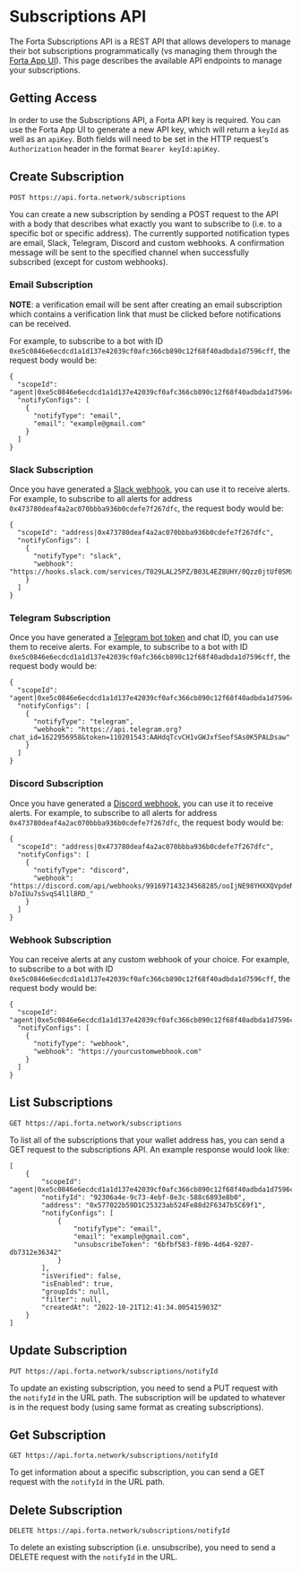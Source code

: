 # Subscriptions API

The Forta Subscriptions API is a REST API that allows developers to manage their bot subscriptions programmatically (vs managing them through the [Forta App UI](https://app.forta.network/notifications)). This page describes the available API endpoints to manage your subscriptions.

## Getting Access

In order to use the Subscriptions API, a Forta API key is required. You can use the Forta App UI to generate a new API key, which will return a `keyId` as well as an `apiKey`. Both fields will need to be set in the HTTP request's `Authorization` header in the format `Bearer keyId:apiKey`.

## Create Subscription

`POST https://api.forta.network/subscriptions`

You can create a new subscription by sending a POST request to the API with a body that describes what exactly you want to subscribe to (i.e. to a specific bot or specific address). The currently supported notification types are email, Slack, Telegram, Discord and custom webhooks. A confirmation message will be sent to the specified channel when successfully subscribed (except for custom webhooks).

### Email Subscription

**NOTE**: a verification email will be sent after creating an email subscription which contains a verification link that must be clicked before notifications can be received.

For example, to subscribe to a bot with ID `0xe5c0846e6ecdcd1a1d137e42039cf0afc366cb890c12f68f40adbda1d7596cff`, the request body would be:

```
{
  "scopeId": "agent|0xe5c0846e6ecdcd1a1d137e42039cf0afc366cb890c12f68f40adbda1d7596cff",
  "notifyConfigs": [
    {
      "notifyType": "email",
      "email": "example@gmail.com"
    }
  ]
}
```

### Slack Subscription

Once you have generated a [Slack webhook](https://api.slack.com/messaging/webhooks), you can use it to receive alerts. For example, to subscribe to all alerts for address `0x473780deaf4a2ac070bbba936b0cdefe7f267dfc`, the request body would be:

```
{
  "scopeId": "address|0x473780deaf4a2ac070bbba936b0cdefe7f267dfc",
  "notifyConfigs": [
    {
      "notifyType": "slack",
      "webhook": "https://hooks.slack.com/services/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"
    }
  ]
}
```

### Telegram Subscription

Once you have generated a [Telegram bot token](https://core.telegram.org/bots/features#botfather) and chat ID, you can use them to receive alerts. For example, to subscribe to a bot with ID `0xe5c0846e6ecdcd1a1d137e42039cf0afc366cb890c12f68f40adbda1d7596cff`, the request body would be:

```
{
  "scopeId": "agent|0xe5c0846e6ecdcd1a1d137e42039cf0afc366cb890c12f68f40adbda1d7596cff",
  "notifyConfigs": [
    {
      "notifyType": "telegram",
      "webhook": "https://api.telegram.org?chat_id=1622956958&token=110201543:AAHdqTcvCH1vGWJxfSeofSAs0K5PALDsaw"
    }
  ]
}
```

### Discord Subscription

Once you have generated a [Discord webhook](https://support.discord.com/hc/en-us/articles/228383668-Intro-to-Webhooks), you can use it to receive alerts. For example, to subscribe to all alerts for address `0x473780deaf4a2ac070bbba936b0cdefe7f267dfc`, the request body would be:

```
{
  "scopeId": "address|0x473780deaf4a2ac070bbba936b0cdefe7f267dfc",
  "notifyConfigs": [
    {
      "notifyType": "discord",
      "webhook": "https://discord.com/api/webhooks/991697143234568285/ooIjNE98YHXXQVpdeNadedwMtWRTk6xsE5fIgjufDeuI9mU-b7oIUu7sSvqS4l1l8RD_"
    }
  ]
}
```

### Webhook Subscription

You can receive alerts at any custom webhook of your choice. For example, to subscribe to a bot with ID `0xe5c0846e6ecdcd1a1d137e42039cf0afc366cb890c12f68f40adbda1d7596cff`, the request body would be:

```
{
  "scopeId": "agent|0xe5c0846e6ecdcd1a1d137e42039cf0afc366cb890c12f68f40adbda1d7596cff",
  "notifyConfigs": [
    {
      "notifyType": "webhook",
      "webhook": "https://yourcustomwebhook.com"
    }
  ]
}
```

## List Subscriptions

`GET https://api.forta.network/subscriptions`

To list all of the subscriptions that your wallet address has, you can send a GET request to the subscriptions API. An example response would look like:

```
[
    {
        "scopeId": "agent|0xe5c0846e6ecdcd1a1d137e42039cf0afc366cb890c12f68f40adbda1d7596cff",
        "notifyId": "92306a4e-9c73-4ebf-8e3c-588c6893e8b0",
        "address": "0x577022b59D1C25323ab524Fe88d2F6347b5C69f1",
        "notifyConfigs": [
            {
                "notifyType": "email",
                "email": "example@gmail.com",
                "unsubscribeToken": "6bfbf583-f89b-4d64-9207-db7312e36342"
            }
        ],
        "isVerified": false,
        "isEnabled": true,
        "groupIds": null,
        "filter": null,
        "createdAt": "2022-10-21T12:41:34.005415903Z"
    }
]
```

## Update Subscription

`PUT https://api.forta.network/subscriptions/notifyId`

To update an existing subscription, you need to send a PUT request with the `notifyId` in the URL path. The subscription will be updated to whatever is in the request body (using same format as creating subscriptions).

## Get Subscription

`GET https://api.forta.network/subscriptions/notifyId`

To get information about a specific subscription, you can send a GET request with the `notifyId` in the URL path.

## Delete Subscription

`DELETE https://api.forta.network/subscriptions/notifyId`

To delete an existing subscription (i.e. unsubscribe), you need to send a DELETE request with the `notifyId` in the URL.
